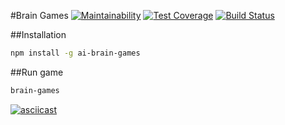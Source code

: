 #Brain Games
[![Maintainability](https://api.codeclimate.com/v1/badges/9ff266cc732fd8f1ae50/maintainability)](https://codeclimate.com/github/ivasyutaalexey/project-lvl1-s474/maintainability)
[![Test Coverage](https://api.codeclimate.com/v1/badges/9ff266cc732fd8f1ae50/test_coverage)](https://codeclimate.com/github/ivasyutaalexey/project-lvl1-s474/test_coverage)
[![Build Status](https://travis-ci.org/ivasyutaalexey/project-lvl1-s474.svg?branch=master)](https://travis-ci.org/ivasyutaalexey/project-lvl1-s474)

##Installation

```bash
npm install -g ai-brain-games
```


##Run game

```bash
brain-games
```

[![asciicast](https://asciinema.org/a/B7rnyD3CulX8SrBIkA3GLIp3u.svg)](https://asciinema.org/a/B7rnyD3CulX8SrBIkA3GLIp3u)